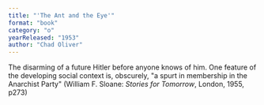 ```yaml
---
title: "'The Ant and the Eye'"
format: "book"
category: "o"
yearReleased: "1953"
author: "Chad Oliver"
---
```

The disarming of a future Hitler before anyone knows of  him. One feature of the developing social context is, obscurely, "a spurt in  membership in the Anarchist Party" (William F. Sloane: _Stories for Tomorrow_, London, 1955, p273)
